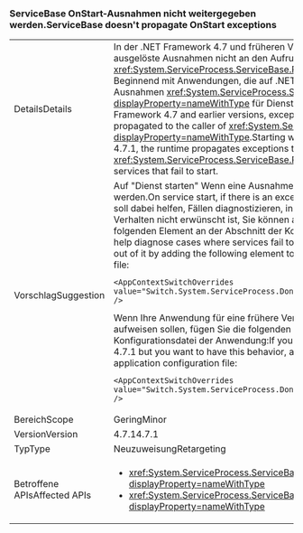 ### <a name="servicebase-doesnt-propagate-onstart-exceptions"></a><span data-ttu-id="5ada0-101">ServiceBase OnStart-Ausnahmen nicht weitergegeben werden.</span><span class="sxs-lookup"><span data-stu-id="5ada0-101">ServiceBase doesn't propagate OnStart exceptions</span></span>

|   |   |
|---|---|
|<span data-ttu-id="5ada0-102">Details</span><span class="sxs-lookup"><span data-stu-id="5ada0-102">Details</span></span>|<span data-ttu-id="5ada0-103">In der .NET Framework 4.7 und früheren Versionen werden beim Start des Diensts ausgelöste Ausnahmen nicht an den Aufrufer des weitergegeben <xref:System.ServiceProcess.ServiceBase.Run%2A?displayProperty=nameWithType>. Beginnend mit Anwendungen, die auf .NET Framework 4.7.1 abzielen, verteilt die Runtime Ausnahmen <xref:System.ServiceProcess.ServiceBase.Run%2A?displayProperty=nameWithType> für Dienste, die nicht gestartet werden.</span><span class="sxs-lookup"><span data-stu-id="5ada0-103">In the .NET Framework 4.7 and earlier versions, exceptions thrown on service startup are not propagated to the caller of <xref:System.ServiceProcess.ServiceBase.Run%2A?displayProperty=nameWithType>.Starting with applications that target the .NET Framework 4.7.1, the runtime propagates exceptions to <xref:System.ServiceProcess.ServiceBase.Run%2A?displayProperty=nameWithType> for services that fail to start.</span></span>|
|<span data-ttu-id="5ada0-104">Vorschlag</span><span class="sxs-lookup"><span data-stu-id="5ada0-104">Suggestion</span></span>|<span data-ttu-id="5ada0-105">Auf "Dienst starten" Wenn eine Ausnahme auftritt, wird diese Ausnahme weitergegeben werden.</span><span class="sxs-lookup"><span data-stu-id="5ada0-105">On service start, if there is an exception, that exception will be propagated.</span></span> <span data-ttu-id="5ada0-106">Dies soll dabei helfen, Fällen diagnostizieren, in denen Dienste nicht gestartet. Wenn dieses Verhalten nicht erwünscht ist, Sie können abwählen es durch das Hinzufügen der folgenden <AppContextSwitchOverrides> Element an der <runtime> Abschnitt der Konfigurationsdatei der Anwendung:</span><span class="sxs-lookup"><span data-stu-id="5ada0-106">This should help diagnose cases where services fail to start.If this behavior is undesirable, you can opt out of it by adding the following <AppContextSwitchOverrides> element to the <runtime> section of your application configuration file:</span></span><pre><code class="language-xml">&lt;AppContextSwitchOverrides value=&quot;Switch.System.ServiceProcess.DontThrowExceptionsOnStart=true&quot; /&gt;&#13;&#10;</code></pre><span data-ttu-id="5ada0-107">Wenn Ihre Anwendung für eine frühere Version als 4.7.1 diejenige, aber dieses Verhalten aufweisen sollen, fügen Sie die folgenden <AppContextSwitchOverrides> Element an der <runtime> Abschnitt der Konfigurationsdatei der Anwendung:</span><span class="sxs-lookup"><span data-stu-id="5ada0-107">If your application targets an earlier version than 4.7.1 but you want to have this behavior, add the following <AppContextSwitchOverrides> element to the <runtime> section of your application configuration file:</span></span><pre><code class="language-xml">&lt;AppContextSwitchOverrides value=&quot;Switch.System.ServiceProcess.DontThrowExceptionsOnStart=false&quot; /&gt;&#13;&#10;</code></pre>|
|<span data-ttu-id="5ada0-108">Bereich</span><span class="sxs-lookup"><span data-stu-id="5ada0-108">Scope</span></span>|<span data-ttu-id="5ada0-109">Gering</span><span class="sxs-lookup"><span data-stu-id="5ada0-109">Minor</span></span>|
|<span data-ttu-id="5ada0-110">Version</span><span class="sxs-lookup"><span data-stu-id="5ada0-110">Version</span></span>|<span data-ttu-id="5ada0-111">4.7.1</span><span class="sxs-lookup"><span data-stu-id="5ada0-111">4.7.1</span></span>|
|<span data-ttu-id="5ada0-112">Typ</span><span class="sxs-lookup"><span data-stu-id="5ada0-112">Type</span></span>|<span data-ttu-id="5ada0-113">Neuzuweisung</span><span class="sxs-lookup"><span data-stu-id="5ada0-113">Retargeting</span></span>|
|<span data-ttu-id="5ada0-114">Betroffene APIs</span><span class="sxs-lookup"><span data-stu-id="5ada0-114">Affected APIs</span></span>|<ul><li><xref:System.ServiceProcess.ServiceBase.Run(System.ServiceProcess.ServiceBase)?displayProperty=nameWithType></li><li><xref:System.ServiceProcess.ServiceBase.Run(System.ServiceProcess.ServiceBase[])?displayProperty=nameWithType></li></ul>|

